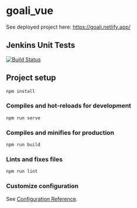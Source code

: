 # goali_vue

See deployed project here: https://goali.netlify.app/

## Jenkins Unit Tests

[![Build Status](https://7206-94-177-118-69.ngrok.io/buildStatus/icon?job=goali_frontend_unit_tests)](https://7206-94-177-118-69.ngrok.io/job/goali_frontend_unit_tests/)

## Project setup
```
npm install
```

### Compiles and hot-reloads for development
```
npm run serve
```

### Compiles and minifies for production
```
npm run build
```

### Lints and fixes files
```
npm run lint
```

### Customize configuration
See [Configuration Reference](https://cli.vuejs.org/config/).

